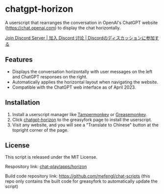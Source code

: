 # chatgpt-horizon

A userscript that rearranges the conversation in OpenAI's ChatGPT website (https://chat.openai.com) to display the chat horizontally.

[Join Discord Server | 加入 Discord 讨论 | Discordのディスカッションに参加する](https://discord.gg/pwTKpnc2sF)

## Features

- Displays the conversation horizontally with user messages on the left and ChatGPT responses on the right.
- Automatically applies the horizontal layout when navigating the website.
- Compatible with the ChatGPT web interface as of April 2023.

## Installation

1. Install a userscript manager like [Tampermonkey](https://www.tampermonkey.net/) or [Greasemonkey](https://www.greasespot.net/).
2. Click [chatgpt-horizon](https://greasyfork.org/scripts/464285) to the greasyfork page to install the userscript.
3. Visit any website, and you will see a "Translate to Chinese" button at the topright corner of the page.

## License

This script is released under the MIT License.

Respository link: [chat-play/apps/horizon](https://github.com/mefengl/chat-play)

Build code repository link: https://github.com/mefengl/chat-scripts (this repo only contains the built code for greasyfork to automatically update the script)
